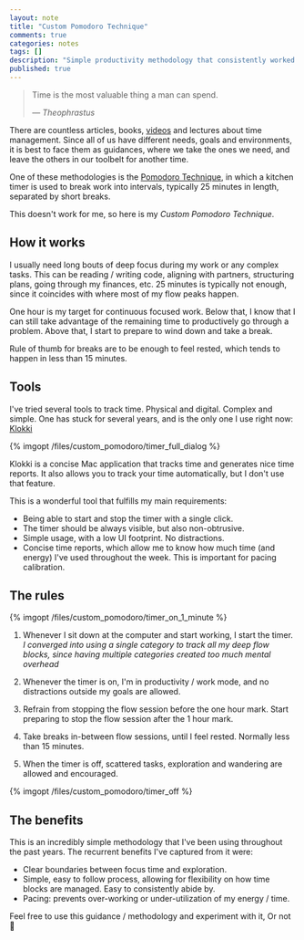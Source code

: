 ```yaml
---
layout: note
title: "Custom Pomodoro Technique"
comments: true
categories: notes
tags: []
description: "Simple productivity methodology that consistently worked throughout the past years"
published: true
---
```


> Time is the most valuable thing a man can spend.
>
> *― Theophrastus*

There are countless articles, books, [videos](https://www.youtube.com/watch?v=aXvDEmo6uS4) and lectures about time management. Since all of us have different needs, goals and environments, it is best to face them as guidances, where we take the ones we need, and leave the others in our toolbelt for another time.

One of these methodologies is the [Pomodoro Technique](https://en.wikipedia.org/wiki/Pomodoro_Technique), in which a kitchen timer is used to break work into intervals, typically 25 minutes in length, separated by short breaks. 

This doesn't work for me, so here is my *Custom Pomodoro Technique*.

## How it works

I usually need long bouts of deep focus during my work or any complex tasks. This can be reading / writing code, aligning with partners, structuring plans, going through my finances, etc. 25 minutes is typically not enough, since it coincides with where most of my flow peaks happen.

One hour is my target for continuous focused work. Below that, I know that I can still take advantage of the remaining time to productively go through a problem. Above that, I start to prepare to wind down and take a break.

Rule of thumb for breaks are to be enough to feel rested, which tends to happen in less than 15 minutes.

## Tools

I've tried several tools to track time. Physical and digital. Complex and simple. One has stuck for several years, and is the only one I use right now: [Klokki](https://www.klokki.com/)

{% imgopt /files/custom_pomodoro/timer_full_dialog %}

Klokki is a concise Mac application that tracks time and generates nice time reports. It also allows you to track your time automatically, but I don't use that feature.

This is a wonderful tool that fulfills my main requirements:

- Being able to start and stop the timer with a single click.
- The timer should be always visible, but also non-obtrusive.
- Simple usage, with a low UI footprint. No distractions.
- Concise time reports, which allow me to know how much time (and energy) I've used throughout the week. This is important for pacing calibration.

## The rules

{% imgopt /files/custom_pomodoro/timer_on_1_minute %}

1. Whenever I sit down at the computer and start working, I start the timer. *I converged into using a single category to track all my deep flow blocks, since having multiple categories created too much mental overhead*

2. Whenever the timer is on, I'm in productivity / work mode, and no distractions outside my goals are allowed.

3. Refrain from stopping the flow session before the one hour mark. Start preparing to stop the flow session after the 1 hour mark.

4. Take breaks in-between flow sessions, until I feel rested. Normally less than 15 minutes.

5. When the timer is off, scattered tasks, exploration and wandering are allowed and encouraged.

{% imgopt /files/custom_pomodoro/timer_off %}


## The benefits

This is an incredibly simple methodology that I've been using throughout the past years. The recurrent benefits I've captured from it were:

- Clear boundaries between focus time and exploration.
- Simple, easy to follow process, allowing for flexibility on how time blocks are managed. Easy to consistently abide by.
- Pacing: prevents over-working or under-utilization of my energy / time.

Feel free to use this guidance / methodology and experiment with it, Or not 🙏